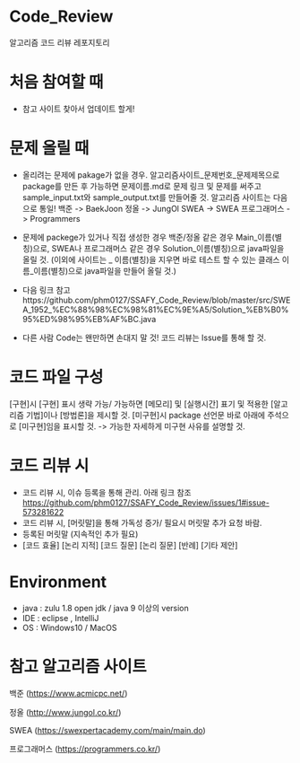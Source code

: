 # Code_Review
알고리즘 코드 리뷰 레포지토리


# 처음 참여할 때
- 참고 사이트 찾아서 업데이트 할게!

# 문제 올릴 때

- 올리려는 문제에 pakage가 없을 경우. 알고리즘사이트_문제번호_문제제목으로 package를 만든 후 가능하면 문제이름.md로 문제 링크 및 문제를 써주고 sample_input.txt와 sample_output.txt를 만들어줄 것. 알고리즘 사이트는 다음으로 통일! 백준 -> BaekJoon 정올 -> JungOl SWEA -> SWEA 프로그래머스 -> Programmers

- 문제에 packege가 있거나 직접 생성한 경우 백준/정올 같은 경우 Main_이름(별칭)으로, SWEA나 프로그래머스 같은 경우 Solution_이름(별칭)으로 java파일을 올릴 것. (이외에 사이트는 _ 이름(별칭)을 지우면 바로 테스트 할 수 있는 클래스 이름_이름(별칭)으로 java파일을 만들어 올릴 것.)

- 다음 링크 참고https://github.com/phm0127/SSAFY_Code_Review/blob/master/src/SWEA_1952_%EC%88%98%EC%98%81%EC%9E%A5/Solution_%EB%B0%95%ED%98%95%EB%AF%BC.java

- 다른 사람 Code는 왠만하면 손대지 말 것! 코드 리뷰는 Issue를 통해 할 것.

# 코드 파일 구성
[구현]시 [구현] 표시 생략 가능/ 가능하면 [메모리] 및 [실행시간] 표기 및 적용한 [알고리즘 기법]이나 [방법론]을 제시할 것. [미구현]시 package 선언문 바로 아래에 주석으로 [미구현]임을 표시할 것. -> 가능한 자세하게 미구현 사유를 설명할 것.

# 코드 리뷰 시
- 코드 리뷰 시, 이슈 등록을 통해 관리. 아래 링크 참조 https://github.com/phm0127/SSAFY_Code_Review/issues/1#issue-573281622
- 코드 리뷰 시, [머릿말]을 통해 가독성 증가/ 필요시 머릿말 추가 요청 바람.
- 등록된 머릿말 (지속적인 추가 필요)
- [코드 효율] [논리 지적] [코드 질문] [논리 질문] [반례] [기타 제안]

# Environment
- java : zulu 1.8 open jdk / java 9 이상의 version
- IDE : eclipse , IntelliJ
- OS : Windows10 / MacOS

# 참고 알고리즘 사이트
백준 (https://www.acmicpc.net/)

정올 (http://www.jungol.co.kr/)

SWEA (https://swexpertacademy.com/main/main.do)

프로그래머스 (https://programmers.co.kr/)

